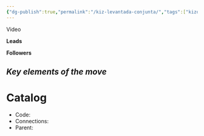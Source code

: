 ```yaml
---
{"dg-publish":true,"permalink":"/kiz-levantada-conjunta/","tags":["kizomba/step","todo"],"created":"2024-11-28T14:54:57.449-05:00","updated":"2025-01-29T15:44:10.715-05:00"}
---
```



Video

**Leads**

**Followers**

*Key elements of the move*
- 

# Catalog

- Code: 
- Connections: 
- Parent: 